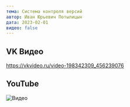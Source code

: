 ```yaml
---
тема: Система контроля версий
автор: Иван Юрьевич Потылицын
дата: 2023-02-01
видео: false
---
```

## VK Видео

https://vkvideo.ru/video-198342309_456239076

## YouTube

![Видео](https://youtu.be/RO2d8zF8gBs)
